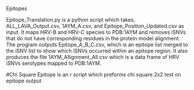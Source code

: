 Epitopes 

Epitope_Translation.py is a python script which takes, ALL_LAVA_Output.csv, 1AYM_A.csv, and Epitope_Position_Updated.csv as input. It maps HRV-B and HRV-C species to PDB:1AYM and removes iSNVs that do not have corresponding residues in the protein model alignment. The program outputs Epitope_A_B_C.csv, which is an epitope list merged to the iSNV list to show which iSNVs occurred within an epitope region. It also produces the file 1AYM_Allignment_All.csv which is a data frame of HRV iSNVs serotypes mapped to PDB:1AYM. 


#Chi Square Epitope is an r script which preforms chi square 2x2 test on epitope output  
